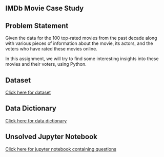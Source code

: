 ## IMDb Movie Case Study

## Problem Statement
Given the data for the 100 top-rated movies from the past decade along with various pieces of information about the movie, its actors, and the voters who have rated these movies online.

In this assignment, we will try to find some interesting insights into these movies and their voters, using Python.

## Dataset
<a href="https://github.com/singhmansi25/Python-Projects-upgrad-/blob/1983e121c68c31d6a63eccf01d4f7b35069b4381/IMDb%20Movie%20Case%20Study/Movie+Assignment+Data.csv">Click here for dataset</a>

## Data Dictionary
<a href="https://github.com/singhmansi25/Python-Projects-upgrad-/blob/1983e121c68c31d6a63eccf01d4f7b35069b4381/IMDb%20Movie%20Case%20Study/Movie+Assignment+Data+Dictionary.xlsx">Click here for data dictionary</a>

## Unsolved Jupyter Notebook
<a href="https://github.com/singhmansi25/Python-Projects-upgrad-/blob/1983e121c68c31d6a63eccf01d4f7b35069b4381/IMDb%20Movie%20Case%20Study/IMDb+Movie+Assignment_stub.ipynb">Click here for jupyter notebook containing questions</a>
